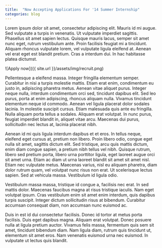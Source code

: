 ```yaml
---
title:  "Now Accepting Applications For '14 Summer Internship"
categories: blog
---
```


Lorem ipsum dolor sit amet, consectetur adipiscing elit. Mauris id mi augue. Sed vulputate a turpis in venenatis. Ut vulputate imperdiet sagittis. Phasellus sit amet sapien lectus. Quisque mauris lacus, semper sit amet nunc eget, rutrum vestibulum ante. Proin facilisis feugiat mi a tincidunt. Aliquam rhoncus vulputate lorem, vel vulputate ligula eleifend at. Aenean vel erat eget est blandit pretium. Cras a interdum dui. In hac habitasse platea dictumst.

![Apply now]({{ site.url }}/assets/img/recruit.png)

Pellentesque a eleifend massa. Integer fringilla elementum semper. Curabitur in nisi a turpis molestie mattis. Etiam erat enim, condimentum eu justo in, adipiscing pharetra metus. Aenean vitae aliquet purus. Integer neque nulla, interdum condimentum orci sed, tincidunt dapibus elit. Sed leo purus, porta at enim adipiscing, rhoncus aliquam nulla. Vivamus tincidunt elementum neque id commodo. Aenean vel ligula placerat dolor sodales lacinia. In molestie suscipit cursus. Etiam malesuada quis ante eu fringilla. Nulla aliquam porta tellus a sodales. Aliquam erat volutpat. In nunc purus, feugiat imperdiet blandit in, aliquet vitae arcu. Maecenas dui purus, sollicitudin nec lectus at, lacinia placerat nibh.

Aenean id mi quis ligula interdum dapibus et et eros. In tellus neque, eleifend eget cursus at, pretium non libero. Proin libero odio, congue eget nulla sit amet, sagittis dictum elit. Sed tristique, arcu quis mattis dictum, enim diam congue sapien, a pretium nibh tellus vel nibh. Quisque rutrum, libero sed pretium porta, libero urna porttitor ligula, eget laoreet augue orci sit amet urna. Etiam ac diam ut urna laoreet blandit sit amet sit amet nisl. Etiam nec vulputate metus. Maecenas varius, nisl eu aliquam pharetra, diam dolor rutrum quam, vel volutpat nunc risus non erat. Ut scelerisque lectus sapien. Sed at vehicula massa. Vestibulum id ligula odio.

Vestibulum massa massa, tristique id congue a, facilisis nec erat. In sed mattis dolor. Maecenas faucibus magna at risus tristique iaculis. Nam eget volutpat ipsum. Cras vestibulum enim sit amet enim interdum, quis dapibus turpis suscipit. Integer dictum sollicitudin risus at bibendum. Curabitur accumsan consequat diam, non accumsan nunc euismod ac.

Duis in est id dui consectetur facilisis. Donec id tortor at metus porta facilisis. Duis eget dapibus magna. Aliquam erat volutpat. Donec posuere nulla at ligula pretium auctor. Vivamus felis massa, fermentum quis sem sit amet, tincidunt bibendum diam. Nam ligula diam, rutrum quis tincidunt ut, elementum sit amet eros. Nam venenatis euismod urna nec euismod. In vulputate ut lectus quis blandit.